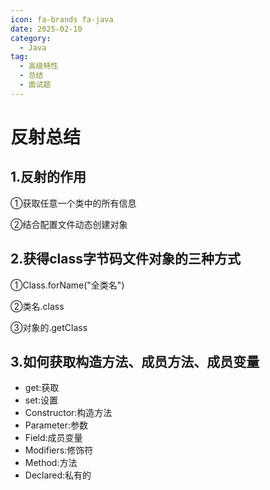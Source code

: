```yaml
---
icon: fa-brands fa-java
date: 2025-02-10
category:
  - Java
tag:
  - 高级特性
  - 总结
  - 面试题
---
```

# 反射总结

## 1.反射的作用

&#9312;获取任意一个类中的所有信息

&#9313;结合配置文件动态创建对象

## 2.获得class字节码文件对象的三种方式

&#9312;Class.forName("全类名")

&#9313;类名.class

&#9314;对象的.getClass

## 3.如何获取构造方法、成员方法、成员变量

- get:获取
- set:设置
- Constructor:构造方法
- Parameter:参数
- Field:成员变量
- Modifiers:修饰符
- Method:方法
- Declared:私有的
